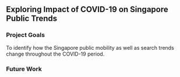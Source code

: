 ## Exploring Impact of COVID-19 on Singapore Public Trends

### Project Goals
To identify how the Singapore public mobility as well as search trends change throughout the COVID-19 period.



### Future Work
